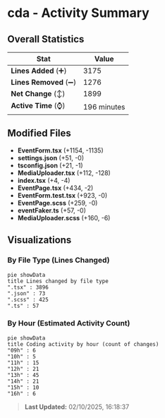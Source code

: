 # cda - Activity Summary 

## Overall Statistics

| Stat                   | Value                                                             |
| ---------------------- | ----------------------------------------------------------------- |
| **Lines Added** (➕)   | 3175                                          |
| **Lines Removed** (➖) | 1276                                        |
| **Net Change** (↕)    | 1899                |
| **Active Time** (⌚)   | 196 minutes |


## Modified Files
- **EventForm.tsx** (+1154, -1135)
- **settings.json** (+51, -0)
- **tsconfig.json** (+21, -1)
- **MediaUploader.tsx** (+112, -128)
- **index.tsx** (+4, -4)
- **EventPage.tsx** (+434, -2)
- **EventForm.test.tsx** (+923, -0)
- **EventPage.scss** (+259, -0)
- **eventFaker.ts** (+57, -0)
- **MediaUploader.scss** (+160, -6)

## Visualizations

### By File Type (Lines Changed)

```mermaid
pie showData
title Lines changed by file type
".tsx" : 3896
".json" : 73
".scss" : 425
".ts" : 57
```

### By Hour (Estimated Activity Count)

```mermaid
pie showData
title Coding activity by hour (count of changes)
"09h" : 6
"10h" : 5
"11h" : 15
"12h" : 21
"13h" : 45
"14h" : 21
"15h" : 10
"16h" : 6
```


> **Last Updated:** 02/10/2025, 16:18:37